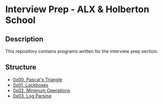 # Interview Prep - ALX & Holberton School

## Description
This repository contains programs written for the interview prep section.


## Structure


* [0x00. Pascal's Triangle](./0x00-pascal_triangle)
* [0x01. Lockboxes](./0x01-lockboxes/)
* [0x02. Minimum Operations](./0x02-minimum_operations/)
* [0x03. Log Parsing](./0x03-log_parsing/)